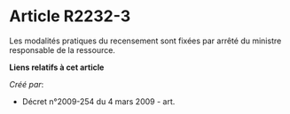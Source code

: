 # Article R2232-3

Les modalités pratiques du recensement sont fixées par arrêté du ministre responsable de la ressource.

**Liens relatifs à cet article**

_Créé par_:

  - Décret n°2009-254 du 4 mars 2009 - art.
